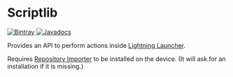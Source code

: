 # Scriptlib
[![Bintray](https://img.shields.io/bintray/v/f43nd1r/maven/scriptlib.svg?maxAge=2592000)](https://bintray.com/f43nd1r/maven/scriptlib)
[![Javadocs](http://www.javadoc.io/badge/com.faendir.lightninglauncher/scriptlib.svg)](http://www.javadoc.io/doc/com.faendir.lightninglauncher/scriptlib)

Provides an API to perform actions inside [Lightning Launcher](http://www.lightninglauncher.com).

Requires [Repository Importer](https://play.google.com/store/apps/details?id=com.trianguloy.llscript.repository) to be installed on the device. (It will ask for an installation if it is missing.)

